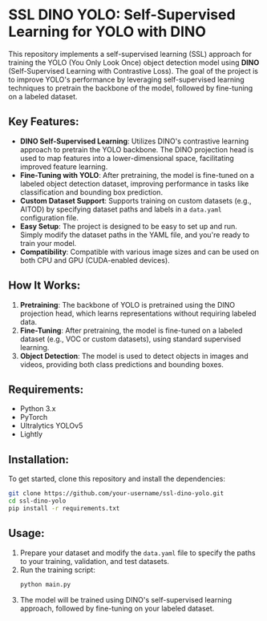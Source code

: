 # SSL DINO YOLO: Self-Supervised Learning for YOLO with DINO

This repository implements a self-supervised learning (SSL) approach for training the YOLO (You Only Look Once) object detection model using **DINO** (Self-Supervised Learning with Contrastive Loss). The goal of the project is to improve YOLO's performance by leveraging self-supervised learning techniques to pretrain the backbone of the model, followed by fine-tuning on a labeled dataset.

## Key Features:
- **DINO Self-Supervised Learning**: Utilizes DINO's contrastive learning approach to pretrain the YOLO backbone. The DINO projection head is used to map features into a lower-dimensional space, facilitating improved feature learning.
- **Fine-Tuning with YOLO**: After pretraining, the model is fine-tuned on a labeled object detection dataset, improving performance in tasks like classification and bounding box prediction.
- **Custom Dataset Support**: Supports training on custom datasets (e.g., AITOD) by specifying dataset paths and labels in a `data.yaml` configuration file.
- **Easy Setup**: The project is designed to be easy to set up and run. Simply modify the dataset paths in the YAML file, and you're ready to train your model.
- **Compatibility**: Compatible with various image sizes and can be used on both CPU and GPU (CUDA-enabled devices).

## How It Works:
1. **Pretraining**: The backbone of YOLO is pretrained using the DINO projection head, which learns representations without requiring labeled data.
2. **Fine-Tuning**: After pretraining, the model is fine-tuned on a labeled dataset (e.g., VOC or custom datasets), using standard supervised learning.
3. **Object Detection**: The model is used to detect objects in images and videos, providing both class predictions and bounding boxes.

## Requirements:
- Python 3.x
- PyTorch
- Ultralytics YOLOv5
- Lightly

## Installation:
To get started, clone this repository and install the dependencies:
```bash
git clone https://github.com/your-username/ssl-dino-yolo.git
cd ssl-dino-yolo
pip install -r requirements.txt
```

## Usage:
1. Prepare your dataset and modify the `data.yaml` file to specify the paths to your training, validation, and test datasets.
2. Run the training script:
   ```bash
   python main.py
   ```
3. The model will be trained using DINO's self-supervised learning approach, followed by fine-tuning on your labeled dataset.

   
